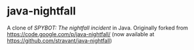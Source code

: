 java-nightfall
==============

A clone of *SPYBOT: The nightfall incident* in Java.
Originally forked from https://code.google.com/p/java-nightfall/
(now available at https://github.com/stravant/java-nightfall)
